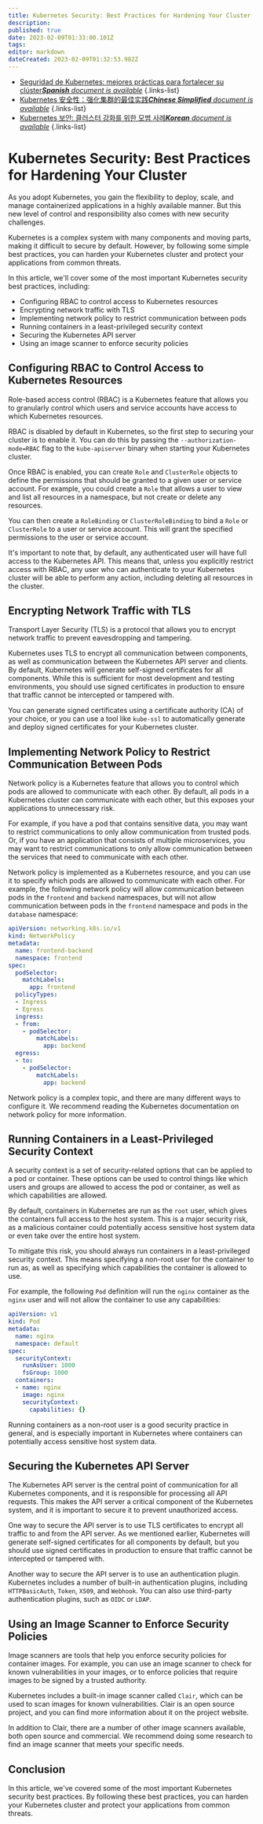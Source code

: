```yaml
---
title: Kubernetes Security: Best Practices for Hardening Your Cluster
description: 
published: true
date: 2023-02-09T01:33:00.101Z
tags: 
editor: markdown
dateCreated: 2023-02-09T01:32:53.982Z
---
```


- [Seguridad de Kubernetes: mejores prácticas para fortalecer su clúster***Spanish** document is available*](/es/Knowledge-base/Kubernetes/kubernetes-security-best-practices-for-hardening-your-cluster)
{.links-list}
- [Kubernetes 安全性：强化集群的最佳实践***Chinese Simplified** document is available*](/zh/Knowledge-base/Kubernetes/kubernetes-security-best-practices-for-hardening-your-cluster)
{.links-list}
- [Kubernetes 보안: 클러스터 강화를 위한 모범 사례***Korean** document is available*](/ko/Knowledge-base/Kubernetes/kubernetes-security-best-practices-for-hardening-your-cluster)
{.links-list}


# Kubernetes Security: Best Practices for Hardening Your Cluster

As you adopt Kubernetes, you gain the flexibility to deploy, scale, and manage containerized applications in a highly available manner. But this new level of control and responsibility also comes with new security challenges.

Kubernetes is a complex system with many components and moving parts, making it difficult to secure by default. However, by following some simple best practices, you can harden your Kubernetes cluster and protect your applications from common threats.

In this article, we'll cover some of the most important Kubernetes security best practices, including:

* Configuring RBAC to control access to Kubernetes resources
* Encrypting network traffic with TLS
* Implementing network policy to restrict communication between pods
* Running containers in a least-privileged security context
* Securing the Kubernetes API server
* Using an image scanner to enforce security policies

## Configuring RBAC to Control Access to Kubernetes Resources

Role-based access control (RBAC) is a Kubernetes feature that allows you to granularly control which users and service accounts have access to which Kubernetes resources.

RBAC is disabled by default in Kubernetes, so the first step to securing your cluster is to enable it. You can do this by passing the `--authorization-mode=RBAC` flag to the `kube-apiserver` binary when starting your Kubernetes cluster.

Once RBAC is enabled, you can create `Role` and `ClusterRole` objects to define the permissions that should be granted to a given user or service account. For example, you could create a `Role` that allows a user to view and list all resources in a namespace, but not create or delete any resources.

You can then create a `RoleBinding` or `ClusterRoleBinding` to bind a `Role` or `ClusterRole` to a user or service account. This will grant the specified permissions to the user or service account.

It's important to note that, by default, any authenticated user will have full access to the Kubernetes API. This means that, unless you explicitly restrict access with RBAC, any user who can authenticate to your Kubernetes cluster will be able to perform any action, including deleting all resources in the cluster.

## Encrypting Network Traffic with TLS

Transport Layer Security (TLS) is a protocol that allows you to encrypt network traffic to prevent eavesdropping and tampering.

Kubernetes uses TLS to encrypt all communication between components, as well as communication between the Kubernetes API server and clients. By default, Kubernetes will generate self-signed certificates for all components. While this is sufficient for most development and testing environments, you should use signed certificates in production to ensure that traffic cannot be intercepted or tampered with.

You can generate signed certificates using a certificate authority (CA) of your choice, or you can use a tool like `kube-ssl` to automatically generate and deploy signed certificates for your Kubernetes cluster.

## Implementing Network Policy to Restrict Communication Between Pods

Network policy is a Kubernetes feature that allows you to control which pods are allowed to communicate with each other. By default, all pods in a Kubernetes cluster can communicate with each other, but this exposes your applications to unnecessary risk.

For example, if you have a pod that contains sensitive data, you may want to restrict communications to only allow communication from trusted pods. Or, if you have an application that consists of multiple microservices, you may want to restrict communications to only allow communication between the services that need to communicate with each other.

Network policy is implemented as a Kubernetes resource, and you can use it to specify which pods are allowed to communicate with each other. For example, the following network policy will allow communication between pods in the `frontend` and `backend` namespaces, but will not allow communication between pods in the `frontend` namespace and pods in the `database` namespace:

```yaml
apiVersion: networking.k8s.io/v1
kind: NetworkPolicy
metadata:
  name: frontend-backend
  namespace: frontend
spec:
  podSelector:
    matchLabels:
      app: frontend
  policyTypes:
  - Ingress
  - Egress
  ingress:
  - from:
    - podSelector:
        matchLabels:
          app: backend
  egress:
  - to:
    - podSelector:
        matchLabels:
          app: backend
```

Network policy is a complex topic, and there are many different ways to configure it. We recommend reading the Kubernetes documentation on network policy for more information.

## Running Containers in a Least-Privileged Security Context

A security context is a set of security-related options that can be applied to a pod or container. These options can be used to control things like which users and groups are allowed to access the pod or container, as well as which capabilities are allowed.

By default, containers in Kubernetes are run as the `root` user, which gives the containers full access to the host system. This is a major security risk, as a malicious container could potentially access sensitive host system data or even take over the entire host system.

To mitigate this risk, you should always run containers in a least-privileged security context. This means specifying a non-root user for the container to run as, as well as specifying which capabilities the container is allowed to use.

For example, the following `Pod` definition will run the `nginx` container as the `nginx` user and will not allow the container to use any capabilities:

```yaml
apiVersion: v1
kind: Pod
metadata:
  name: nginx
  namespace: default
spec:
  securityContext:
    runAsUser: 1000
    fsGroup: 1000
  containers:
  - name: nginx
    image: nginx
    securityContext:
      capabilities: {}
```

Running containers as a non-root user is a good security practice in general, and is especially important in Kubernetes where containers can potentially access sensitive host system data.

## Securing the Kubernetes API Server

The Kubernetes API server is the central point of communication for all Kubernetes components, and it is responsible for processing all API requests. This makes the API server a critical component of the Kubernetes system, and it is important to secure it to prevent unauthorized access.

One way to secure the API server is to use TLS certificates to encrypt all traffic to and from the API server. As we mentioned earlier, Kubernetes will generate self-signed certificates for all components by default, but you should use signed certificates in production to ensure that traffic cannot be intercepted or tampered with.

Another way to secure the API server is to use an authentication plugin. Kubernetes includes a number of built-in authentication plugins, including `HTTPBasicAuth`, `Token`, `X509`, and `Webhook`. You can also use third-party authentication plugins, such as `OIDC` or `LDAP`.

## Using an Image Scanner to Enforce Security Policies

Image scanners are tools that help you enforce security policies for container images. For example, you can use an image scanner to check for known vulnerabilities in your images, or to enforce policies that require images to be signed by a trusted authority.

Kubernetes includes a built-in image scanner called `Clair`, which can be used to scan images for known vulnerabilities. Clair is an open source project, and you can find more information about it on the project website.

In addition to Clair, there are a number of other image scanners available, both open source and commercial. We recommend doing some research to find an image scanner that meets your specific needs.

## Conclusion

In this article, we've covered some of the most important Kubernetes security best practices. By following these best practices, you can harden your Kubernetes cluster and protect your applications from common threats.